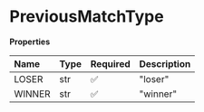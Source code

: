 # PreviousMatchType

**Properties**

| Name   | Type | Required | Description |
| :----- | :--- | :------- | :---------- |
| LOSER  | str  | ✅       | "loser"     |
| WINNER | str  | ✅       | "winner"    |
